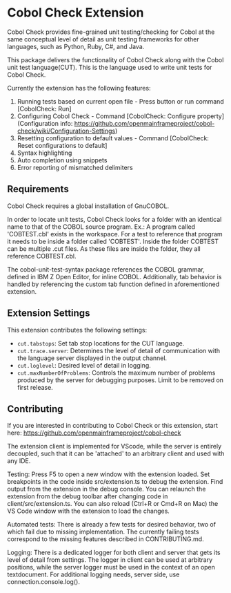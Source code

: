 # Cobol Check Extension

Cobol Check provides fine-grained unit testing/checking for Cobol at the same conceptual level of detail as unit testing frameworks for other languages, such as Python, Ruby, C#, and Java.

This package delivers the functionality of Cobol Check along with the Cobol unit test language(CUT). This is the language used to write unit tests for Cobol Check.

Currently the extension has the following features:
1. Running tests based on current open file - Press button or run command [CobolCheck: Run]
2. Configuring Cobol Check - Command [CobolCheck: Configure property] (Configuration info: https://github.com/openmainframeproject/cobol-check/wiki/Configuration-Settings)
3. Resetting configuration to default values - Command [CobolCheck: Reset configurations to default]
4. Syntax highlighting
5. Auto completion using snippets
6. Error reporting of mismatched delimiters

## Requirements
Cobol Check requires a global installation of GnuCOBOL.

In order to locate unit tests, Cobol Check looks for a folder with an identical name to that of the COBOL source program.
Ex.: A program called 'COBTEST.cbl' exists in the workspace. For a test to reference that program it needs to be inside a folder called 'COBTEST'.
Inside the folder COBTEST can be multiple .cut files. As these files are inside the folder, they all reference COBTEST.cbl.

The cobol-unit-test-syntax package references the COBOL grammar, defined in IBM Z Open Editor, for inline COBOL.
Additionally, tab behavior is handled by referencing the custom tab function defined in aforementioned extension.

## Extension Settings

This extension contributes the following settings:

* `cut.tabstops`: Set tab stop locations for the CUT language.
* `cut.trace.server`: Determines the level of detail of communication with the language server displayed in the output channel.
* `cut.loglevel`: Desired level of detail in logging.
* `cut.maxNumberOfProblems`: Controls the maximum number of problems produced by the server for debugging purposes. Limit to be removed on first release.

## Contributing

If you are interested in contributing to Cobol Check or this extension, start here: https://github.com/openmainframeproject/cobol-check

The extension client is implemented for VScode, while the server is entirely decoupled, such that it can be 'attached' to an arbitrary client and used with any IDE.

Testing:
Press F5 to open a new window with the extension loaded.
Set breakpoints in the code inside src/extension.ts to debug the extension.
Find output from the extension in the debug console.
You can relaunch the extension from the debug toolbar after changing code in client/src/extension.ts.
You can also reload (Ctrl+R or Cmd+R on Mac) the VS Code window with the extension to load the changes.

Automated tests:
There is already a few tests for desired behavior, two of which fail due to missing implementation. The currently failing tests correspond to the missing
features described in CONTRIBUTING.md. 

Logging:
There is a dedicated logger for both client and server that gets its level of detail from settings. The logger in client can be used at arbitrary positions, while
the server logger must be used in the context of an open textdocument. For additional logging needs, server side, use connection.console.log().
